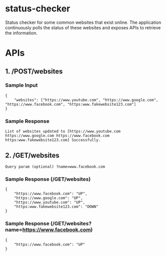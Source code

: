 # status-checker

Status checker for some common websites that exist online. The application continuously polls the status of these websites and exposes APIs to retrieve the information.

# APIs

## 1. /POST/websites

### Sample Input

    {
        "websites": ["https://www.youtube.com", "https://www.google.com", "https://www.facebook.com", "https:www.fakewebsite123.com"]
    }

### Sample Response

    List of websites updated to [https://www.youtube.com https://www.google.com https://www.facebook.com https:www.fakewebsite123.com] Successfully.

## 2. /GET/websites
    Query param (optional) ?name=www.facebook.com

### Sample Response (/GET/websites)

    {
        "https://www.facebook.com": "UP",
        "https://www.google.com": "UP",
        "https://www.youtube.com": "UP",
        "https:www.fakewebsite123.com": "DOWN"
    }

### Sample Response (/GET/websites?name=https://www.facebook.com)

    {
        "https://www.facebook.com": "UP"
    }